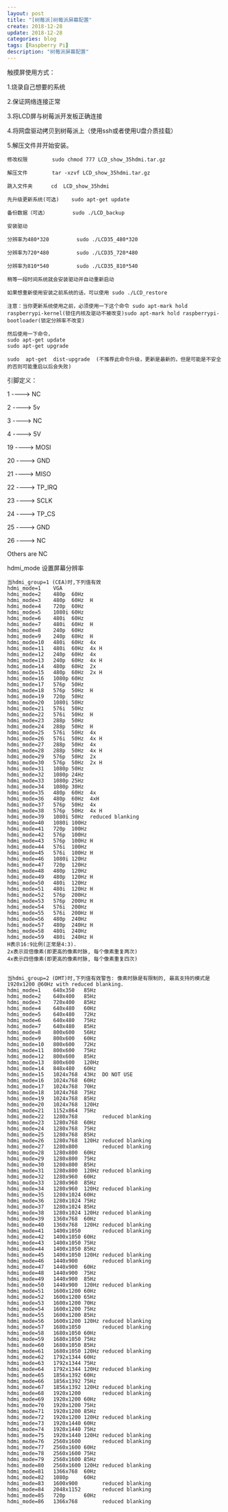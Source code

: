 ```yaml
---
layout: post
title: "[树莓派]树莓派屏幕配置"
create: 2018-12-28
update: 2018-12-28
categories: blog
tags: [Raspberry Pi]
description: "树莓派屏幕配置"
---
```



触摸屏使用方式：

 1.烧录自己想要的系统

 2.保证网络连接正常

 3.将LCD屏与树莓派开发板正确连接

 4.将网盘驱动拷贝到树莓派上（使用ssh或者使用U盘介质挂载）

 5.解压文件并开始安装。

    修改权限        sudo chmod 777 LCD_show_35hdmi.tar.gz

    解压文件        tar -xzvf LCD_show_35hdmi.tar.gz

    跳入文件夹      cd  LCD_show_35hdmi

    先升级更新系统(可选)    sudo apt-get update

    备份数据（可选）        sudo ./LCD_backup

    安装驱动 

    分辨率为480*320         sudo ./LCD35_480*320

    分辨率为720*480         sudo ./LCD35_720*480

    分辨率为810*540         sudo ./LCD35_810*540

    稍等一段时间系统就会安装驱动并自动重新启动

    如果想重新使用安装之前系统的话，可以使用 sudo ./LCD_restore   

    注意：当你更新系统使用之前，必须使用一下这个命令 sudo apt-mark hold raspberrypi-kernel(锁住内核及驱动不被改变)sudo apt-mark hold raspberrypi-bootloader(锁定分辨率不改变)

    然后使用一下命令，
    sudo apt-get update 
    sudo apt-get upgrade

    sudo  apt-get  dist-upgrade  (不推荐此命令升级，更新是最新的，但是可能是不安全的否则可能重启以后会失败)

引脚定义：

1   ----> NC

2   ----> 5v

3   ----> NC

4   ----> 5V

19 ----> MOSI

20 ----> GND

21 ----> MISO

22 ----> TP_IRQ

23 ----> SCLK

24 ----> TP_CS

25 ----> GND

26 ----> NC

Others are NC


hdmi_mode 设置屏幕分辨率

    当hdmi_group=1 (CEA)时,下列值有效
    hdmi_mode=1    VGA
    hdmi_mode=2    480p  60Hz
    hdmi_mode=3    480p  60Hz  H
    hdmi_mode=4    720p  60Hz
    hdmi_mode=5    1080i 60Hz
    hdmi_mode=6    480i  60Hz
    hdmi_mode=7    480i  60Hz  H
    hdmi_mode=8    240p  60Hz
    hdmi_mode=9    240p  60Hz  H
    hdmi_mode=10   480i  60Hz  4x
    hdmi_mode=11   480i  60Hz  4x H
    hdmi_mode=12   240p  60Hz  4x
    hdmi_mode=13   240p  60Hz  4x H
    hdmi_mode=14   480p  60Hz  2x
    hdmi_mode=15   480p  60Hz  2x H
    hdmi_mode=16   1080p 60Hz
    hdmi_mode=17   576p  50Hz
    hdmi_mode=18   576p  50Hz  H
    hdmi_mode=19   720p  50Hz
    hdmi_mode=20   1080i 50Hz
    hdmi_mode=21   576i  50Hz
    hdmi_mode=22   576i  50Hz  H
    hdmi_mode=23   288p  50Hz
    hdmi_mode=24   288p  50Hz  H
    hdmi_mode=25   576i  50Hz  4x
    hdmi_mode=26   576i  50Hz  4x H
    hdmi_mode=27   288p  50Hz  4x
    hdmi_mode=28   288p  50Hz  4x H
    hdmi_mode=29   576p  50Hz  2x
    hdmi_mode=30   576p  50Hz  2x H
    hdmi_mode=31   1080p 50Hz
    hdmi_mode=32   1080p 24Hz
    hdmi_mode=33   1080p 25Hz
    hdmi_mode=34   1080p 30Hz
    hdmi_mode=35   480p  60Hz  4x
    hdmi_mode=36   480p  60Hz  4xH
    hdmi_mode=37   576p  50Hz  4x
    hdmi_mode=38   576p  50Hz  4x H
    hdmi_mode=39   1080i 50Hz  reduced blanking
    hdmi_mode=40   1080i 100Hz
    hdmi_mode=41   720p  100Hz
    hdmi_mode=42   576p  100Hz
    hdmi_mode=43   576p  100Hz H
    hdmi_mode=44   576i  100Hz
    hdmi_mode=45   576i  100Hz H
    hdmi_mode=46   1080i 120Hz
    hdmi_mode=47   720p  120Hz
    hdmi_mode=48   480p  120Hz
    hdmi_mode=49   480p  120Hz H
    hdmi_mode=50   480i  120Hz
    hdmi_mode=51   480i  120Hz H
    hdmi_mode=52   576p  200Hz
    hdmi_mode=53   576p  200Hz H
    hdmi_mode=54   576i  200Hz
    hdmi_mode=55   576i  200Hz H
    hdmi_mode=56   480p  240Hz
    hdmi_mode=57   480p  240Hz H
    hdmi_mode=58   480i  240Hz
    hdmi_mode=59   480i  240Hz H
    H表示16:9比例(正常是4:3).
    2x表示双倍像素(即更高的像素时脉, 每个像素重复两次)
    4x表示四倍像素(即更高的像素时脉, 每个像素重复四次)
 

    当hdmi_group=2 (DMT)时,下列值有效警告: 像素时脉是有限制的, 最高支持的模式是1920x1200 @60Hz with reduced blanking.
    hdmi_mode=1    640x350   85Hz
    hdmi_mode=2    640x400   85Hz
    hdmi_mode=3    720x400   85Hz
    hdmi_mode=4    640x480   60Hz
    hdmi_mode=5    640x480   72Hz
    hdmi_mode=6    640x480   75Hz
    hdmi_mode=7    640x480   85Hz
    hdmi_mode=8    800x600   56Hz
    hdmi_mode=9    800x600   60Hz
    hdmi_mode=10   800x600   72Hz
    hdmi_mode=11   800x600   75Hz
    hdmi_mode=12   800x600   85Hz
    hdmi_mode=13   800x600   120Hz
    hdmi_mode=14   848x480   60Hz
    hdmi_mode=15   1024x768  43Hz  DO NOT USE
    hdmi_mode=16   1024x768  60Hz
    hdmi_mode=17   1024x768  70Hz
    hdmi_mode=18   1024x768  75Hz
    hdmi_mode=19   1024x768  85Hz
    hdmi_mode=20   1024x768  120Hz
    hdmi_mode=21   1152x864  75Hz
    hdmi_mode=22   1280x768        reduced blanking
    hdmi_mode=23   1280x768  60Hz
    hdmi_mode=24   1280x768  75Hz
    hdmi_mode=25   1280x768  85Hz
    hdmi_mode=26   1280x768  120Hz reduced blanking
    hdmi_mode=27   1280x800        reduced blanking
    hdmi_mode=28   1280x800  60Hz
    hdmi_mode=29   1280x800  75Hz
    hdmi_mode=30   1280x800  85Hz
    hdmi_mode=31   1280x800  120Hz reduced blanking
    hdmi_mode=32   1280x960  60Hz
    hdmi_mode=33   1280x960  85Hz
    hdmi_mode=34   1280x960  120Hz reduced blanking
    hdmi_mode=35   1280x1024 60Hz
    hdmi_mode=36   1280x1024 75Hz
    hdmi_mode=37   1280x1024 85Hz
    hdmi_mode=38   1280x1024 120Hz reduced blanking
    hdmi_mode=39   1360x768  60Hz
    hdmi_mode=40   1360x768  120Hz reduced blanking
    hdmi_mode=41   1400x1050       reduced blanking
    hdmi_mode=42   1400x1050 60Hz
    hdmi_mode=43   1400x1050 75Hz
    hdmi_mode=44   1400x1050 85Hz
    hdmi_mode=45   1400x1050 120Hz reduced blanking
    hdmi_mode=46   1440x900        reduced blanking
    hdmi_mode=47   1440x900  60Hz
    hdmi_mode=48   1440x900  75Hz
    hdmi_mode=49   1440x900  85Hz
    hdmi_mode=50   1440x900  120Hz reduced blanking
    hdmi_mode=51   1600x1200 60Hz
    hdmi_mode=52   1600x1200 65Hz
    hdmi_mode=53   1600x1200 70Hz
    hdmi_mode=54   1600x1200 75Hz
    hdmi_mode=55   1600x1200 85Hz
    hdmi_mode=56   1600x1200 120Hz reduced blanking
    hdmi_mode=57   1680x1050       reduced blanking
    hdmi_mode=58   1680x1050 60Hz
    hdmi_mode=59   1680x1050 75Hz
    hdmi_mode=60   1680x1050 85Hz
    hdmi_mode=61   1680x1050 120Hz reduced blanking
    hdmi_mode=62   1792x1344 60Hz
    hdmi_mode=63   1792x1344 75Hz
    hdmi_mode=64   1792x1344 120Hz reduced blanking
    hdmi_mode=65   1856x1392 60Hz
    hdmi_mode=66   1856x1392 75Hz
    hdmi_mode=67   1856x1392 120Hz reduced blanking
    hdmi_mode=68   1920x1200       reduced blanking
    hdmi_mode=69   1920x1200 60Hz
    hdmi_mode=70   1920x1200 75Hz
    hdmi_mode=71   1920x1200 85Hz
    hdmi_mode=72   1920x1200 120Hz reduced blanking
    hdmi_mode=73   1920x1440 60Hz
    hdmi_mode=74   1920x1440 75Hz
    hdmi_mode=75   1920x1440 120Hz reduced blanking
    hdmi_mode=76   2560x1600       reduced blanking
    hdmi_mode=77   2560x1600 60Hz
    hdmi_mode=78   2560x1600 75Hz
    hdmi_mode=79   2560x1600 85Hz
    hdmi_mode=80   2560x1600 120Hz reduced blanking
    hdmi_mode=81   1366x768  60Hz
    hdmi_mode=82   1080p     60Hz
    hdmi_mode=83   1600x900        reduced blanking
    hdmi_mode=84   2048x1152       reduced blanking
    hdmi_mode=85   720p      60Hz
    hdmi_mode=86   1366x768        reduced blanking